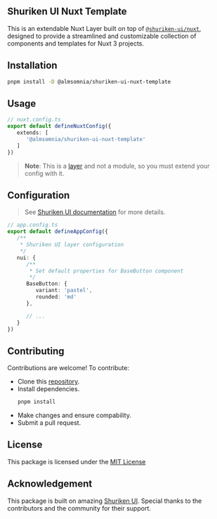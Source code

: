 ## Shuriken UI Nuxt Template

This is an extendable Nuxt Layer built on top of [`@shuriken-ui/nuxt`](https://github.com/shuriken-ui/nuxt/), designed to provide a streamlined and customizable collection of components and templates for Nuxt 3 projects.

## Installation

```bash
pnpm install -D @almsomnia/shuriken-ui-nuxt-template
```

## Usage

```ts
// nuxt.config.ts
export default defineNuxtConfig({
   extends: [
      '@almsomnia/shuriken-ui-nuxt-template'
   ]
})
```
> **Note**: This is a [layer](https://nuxt.com/docs/getting-started/layers) and not a module, so you must extend your config with it.


## Configuration

> See [Shuriken UI documentation](https://shurikenui.com/docs/guide/theming/configuration) for more details.

```ts
// app.config.ts
export default defineAppConfig({
   /**
    * Shuriken UI layer configuration
    */
   nui: {
      /**
       * Set default properties for BaseButton component
       */
      BaseButton: {
         variant: 'pastel',
         rounded: 'md'
      },

      // ...
   }
})
```

## Contributing

Contributions are welcome! To contribute:

- Clone this [repository](https://github.com/almsomnia/shuriken-ui-nuxt-template).
- Install dependencies.
   ```bash
   pnpm install
   ```
- Make changes and ensure compability.
- Submit a pull request.

## License

This package is licensed under the [MIT License](https://mit-license.org/)

## Acknowledgement

This package is built on amazing [Shuriken UI](https://shurikenui.com/). Special thanks to the contributors and the community for their support.
